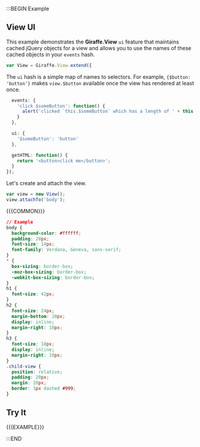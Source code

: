 :::BEGIN Example

## View UI

This example demonstrates the **Giraffe.View** `ui` feature that maintains cached jQuery objects for a view and allows you to use the names of these cached objects in your `events` hash.
```js
var View = Giraffe.View.extend({
```

The `ui` hash is a simple map of names to selectors. For example, `{$button: 'button'}` makes `view.$button` available once the view has rendered at least once.
```js
  events: {
    'click $someButton': function() {
      alert('clicked `this.$someButton` which has a length of ' + this.$someButton.length);
    }
  },

  ui: {
    '$someButton': 'button'
  },

  getHTML: function() {
    return '<button>click me</button>';
  }
});
```

Let's create and attach the view.
```js
var view = new View();
view.attachTo('body');
```

{{{COMMON}}}

```css --hide
// Example
body {
  background-color: #ffffff;
  padding: 20px;
  font-size: 14px;
  font-family: Verdana, Geneva, sans-serif;
}
* {
  box-sizing: border-box;
  -moz-box-sizing: border-box;
  -webkit-box-sizing: border-box;
}
h1 {
  font-size: 42px;
}
h2 {
  font-size: 24px;
  margin-bottom: 20px;
  display: inline;
  margin-right: 10px;
}
h3 {
  font-size: 18px;
  display: inline;
  margin-right: 10px;
}
.child-view {
  position: relative;
  padding: 20px;
  margin: 20px;
  border: 1px dashed #999;
}
```

## Try It

{{{EXAMPLE}}}


:::END
